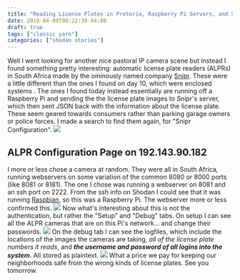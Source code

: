 ```yaml
---
title: "Reading License Plates in Pretoria, Raspberry Pi Servers, and Storing Passwords in Plaintext"
date: 2019-04-09T00:22:39-04:00
draft: true
tags: ["classic yarn"]
categories: ["shodan stories"]
---
```


Well I went looking for another nice pastoral IP camera scene but instead I found something pretty interesting: automatic license plate readers (ALPRs) in South Africa made by the ominously named company [Snipr](https://www.snipr.co.za/). These were a little different than the ones I found on day 10, which were enclosed systems . The ones I found today instead essentially are running off a Raspberry Pi and sending the the license plate images to Snipr's server, which then sent JSON back with the information about the license plate. These seem geared towards consumers rather than parking garage owners or police forces. I made a search to find them again, for "Snipr Configuration".
![](/images/100Days/Day89/snipr.png)

## ALPR Configuration Page on 192.143.90.182
I more or less chose a camera at random. They were all in South Africa, running webservers on some variation of the common 8080 or 8000 ports (like 8081 or 8181). The one I chose was running a webserver on 8081 and an ssh port on 2222. From the ssh info on Shodan I could see that it was running [Raspbian](https://www.raspbian.org/), so this was a Raspberry Pi. The webserver more or less confirmed this.
![](/images/100Days/Day89/firstlook.png)
Now what's interesting about this is not the authentication, but rather the "Setup" and "Debug" tabs.
On setup I can see all the ALPR cameras that are on this Pi's network... and change their passwords.
![](/images/100Days/Day89/setup.png)
On the debug tab I can see the logfiles, which include the locations of the images the cameras are taking, _all of the license plate numbers it reads_, and ___the username and password of all logins into the system___. All stored as plaintext.
![](/images/100Days/Day89/debug.png)
What a price we pay for keeping our neighborhoods safe from the wrong kinds of license plates. See you tomorrow.
